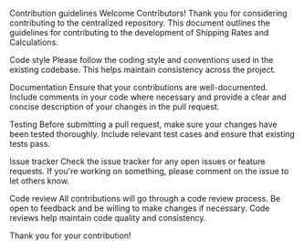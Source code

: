 Contribution guidelines
Welcome Contributors!
Thank you for considering contributing to the centralized repository. This document outlines the guidelines for contributing to the development of Shipping Rates and Calculations.

Code style
Please follow the coding style and conventions used in the existing codebase. This helps maintain consistency across the project.

Documentation
Ensure that your contributions are well-documented. Include comments in your code where necessary and provide a clear and concise description of your changes in the pull request.

Testing
Before submitting a pull request, make sure your changes have been tested thoroughly. Include relevant test cases and ensure that existing tests pass.
	
Issue tracker
Check the issue tracker for any open issues or feature requests. If you're working on something, please comment on the issue to let others know.
	
Code review
All contributions will go through a code review process. Be open to feedback and be willing to make changes if necessary. Code reviews help maintain code quality and consistency.

Thank you for your contribution!
